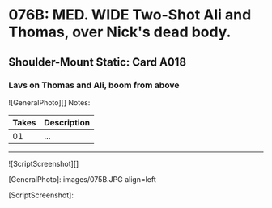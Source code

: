 # 076B: MED. WIDE Two-Shot Ali and Thomas, over Nick's dead body.

## Shoulder-Mount Static: Card A018

### Lavs on Thomas and Ali, boom from above

![GeneralPhoto][]
Notes: 

| Takes | Description |
|:---|:----|
| 01 | ... |

----

![ScriptScreenshot][]


[GeneralPhoto]:  images/075B.JPG align=left

[ScriptScreenshot]: 